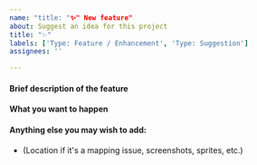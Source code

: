 ```yaml
---
name: "title: "✨" New feature"
about: Suggest an idea for this project
title: "✨"
labels: ['Type: Feature / Enhancement', 'Type: Suggestion']
assignees: ''

---
```


<!--Please provide a clear and concise description of what the bug is.-->
#### Brief description of the feature

<!--Please use as much detail as possible when describing the bug behavior, including any context (things you did before) that might be relevant.-->
#### What you want to happen
 
<!--Optional, you may remove this section.-->
#### Anything else you may wish to add:
- (Location if it's a mapping issue, screenshots, sprites, etc.)
